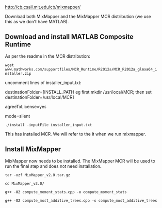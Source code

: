 http://cb.csail.mit.edu/cb/mixmapper/

Download both MixMapper and the MixMapper MCR distribution (we use this as we don't have MATLAB).

## Download and install MATLAB Composite Runtime
As per  the readme in the MCR distribution:

`wget www.mathworks.com/supportfiles/MCR_Runtime/R2012a/MCR_R2012a_glnxa64_installer.zip`

uncomment lines of installer_input.txt:

destinationFolder=[INSTALL_PATH eg first mkdir /usr/local/MCR; then set destinationFolder=/usr/local/MCR]

agreeToLicense=yes

mode=silent
 
`./install -inputFile installer_input.txt`

This has installed MCR. We will refer to the it when we run mixmapper.

## Install MixMapper
MixMapper now needs to be installed. The MixMapper MCR will be used to run the final step and does not need installation.

`tar -xzf MixMapper_v2.0.tar.gz`

`cd MixMapper_v2.0/`

`g++ -O2 compute_moment_stats.cpp -o compute_moment_stats`

`g++ -O2 compute_most_additive_trees.cpp -o compute_most_additive_trees`

